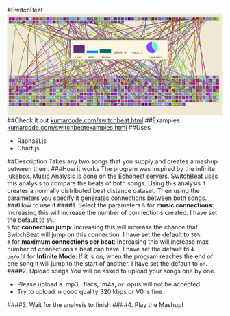 #SwitchBeat
<img src="SwitchBeat.png" alt="SwitchBeat">
##Check it out
<a href="http://kumarcode.com/switchbeat.html" alt="kumarcode.com/switchbeat">kumarcode.com/switchbeat.html</a>
##Examples
<a href="http://kumarcode.com/switchbeatexamples.html" alt="kumarcode.com/switchbeatexamples">kumarcode.com/switchbeatexamples.html</a>
##Uses
<ul>
<li> Raphaël.js </li>
<li> Chart.js </li>
</ul>

##Description
Takes any two songs that you supply and creates a mashup between them. 
###How it works
The program was inspired by the infinite jukebox. Music Analysis is done on
the Echonest servers. SwitchBeat uses this analysis to compare the beats of
both songs. Using this analysis it creates a normally distributed beat distance
dataset. Then using the parameters you specify it generates connections
between both songs.
###How to use it
####1. Select the parameters 
`%` for <b>music connections</b>: Increasing this will increase the number of
connections created. I have set the default to `5%`.<br>
`%` for <b>connection jump</b>: Increasing this will increase the chance that
SwitchBeat will jump on this connection. I have set the default to `30%`.<br>
`#` for <b>maximum connections per beat</b>: Increasing this will increase max
number of connections a beat can have. I have set the default to `4`.<br>
`on/off` for <b> Infinite Mode</b>: If it is on, when the program reaches the end
of one song it will jump to the start of another. I have set the default to
`on`.<br>
####2. Upload songs
You will be asked to upload your songs one by one. 
<ul>
<li> Please upload a .mp3, .flacs, .m4a, or .opus will not be
accepted</li>
<li> Try to upload in good quality 320 kbps or V0 is fine</li>
</ul>
####3. Wait for the analysis to finish
####4. Play the Mashup!





